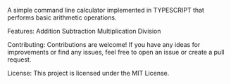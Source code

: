 A simple command line calculator implemented in TYPESCRIPT that performs basic arithmetic operations.

Features:
Addition
Subtraction
Multiplication
Division

Contributing:
Contributions are welcome! If you have any ideas for improvements or find any issues, feel free to open an issue or create a pull request.

License:
This project is licensed under the MIT License.
